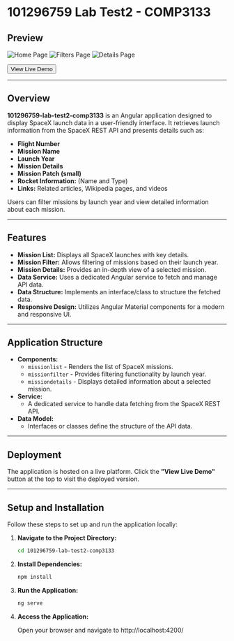 # 101296759 Lab Test2 - COMP3133

## Preview

![Home Page](screenshots/home-page.png)
![Filters Page](screenshots/filters-page.png)
![Details Page](screenshots/details-page.png)

<!-- Live Demo Button -->
<a href="https://ammarsultan-labtest.vercel.app/" target="_blank">
  <button>View Live Demo</button>
</a>

---

## Overview

**101296759-lab-test2-comp3133** is an Angular application designed to display SpaceX launch data in a user-friendly interface. It retrieves launch information from the SpaceX REST API and presents details such as:

- **Flight Number**
- **Mission Name**
- **Launch Year**
- **Mission Details**
- **Mission Patch (small)**
- **Rocket Information:** (Name and Type)
- **Links:** Related articles, Wikipedia pages, and videos

Users can filter missions by launch year and view detailed information about each mission.

---

## Features

- **Mission List:** Displays all SpaceX launches with key details.
- **Mission Filter:** Allows filtering of missions based on their launch year.
- **Mission Details:** Provides an in-depth view of a selected mission.
- **Data Service:** Uses a dedicated Angular service to fetch and manage API data.
- **Data Structure:** Implements an interface/class to structure the fetched data.
- **Responsive Design:** Utilizes Angular Material components for a modern and responsive UI.

---

## Application Structure

- **Components:**
  - `missionlist` - Renders the list of SpaceX missions.
  - `missionfilter` - Provides filtering functionality by launch year.
  - `missiondetails` - Displays detailed information about a selected mission.
- **Service:**
  - A dedicated service to handle data fetching from the SpaceX REST API.
- **Data Model:**
  - Interfaces or classes define the structure of the API data.

---

## Deployment

The application is hosted on a live platform. Click the **"View Live Demo"** button at the top to visit the deployed version.

---

## Setup and Installation

Follow these steps to set up and run the application locally:

1. **Navigate to the Project Directory:**

   ```bash
   cd 101296759-lab-test2-comp3133
   ```

2. **Install Dependencies:**

   ```bash
   npm install
   ```

3. **Run the Application:**

   ```bash
   ng serve
   ```

4. **Access the Application:**

   Open your browser and navigate to http://localhost:4200/
